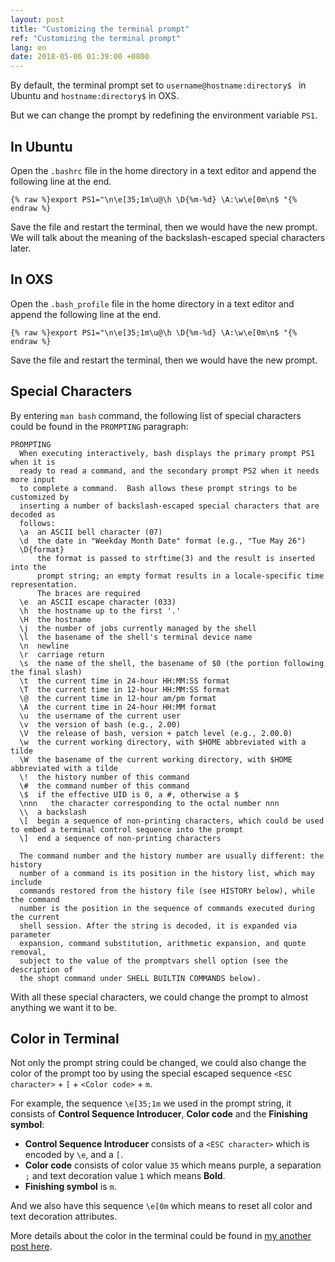 ```yaml
---
layout: post
title: "Customizing the terminal prompt"
ref: "Customizing the terminal prompt"
lang: en
date: 2018-05-06 01:39:00 +0800
---
```


By default, the terminal prompt set to ```username@hostname:directory$ ``` in
Ubuntu and ```hostname:directory$``` in OXS.

But we can change the prompt by redefining the environment variable ```PS1```.

## In Ubuntu
Open the ```.bashrc``` file in the home directory in a text editor and append
the following line at the end.
```
{% raw %}export PS1="\n\e[35;1m\u@\h \D{%m-%d} \A:\w\e[0m\n$ "{% endraw %}
```
Save the file and restart the terminal, then we would have the new prompt. We
will talk about the meaning of the backslash-escaped special characters later.

## In OXS
Open the ```.bash_profile``` file in the home directory in a text editor and
append the following line at the end.
```
{% raw %}export PS1="\n\e[35;1m\u@\h \D{%m-%d} \A:\w\e[0m\n$ "{% endraw %}
```
Save the file and restart the terminal, then we would have the new prompt.

## Special Characters
By entering ```man bash``` command, the following list of special characters
could be found in the ```PROMPTING``` paragraph:
```
PROMPTING
  When executing interactively, bash displays the primary prompt PS1 when it is
  ready to read a command, and the secondary prompt PS2 when it needs more input
  to complete a command.  Bash allows these prompt strings to be customized by
  inserting a number of backslash-escaped special characters that are decoded as
  follows:
  \a  an ASCII bell character (07)
  \d  the date in "Weekday Month Date" format (e.g., "Tue May 26")
  \D{format}
      the format is passed to strftime(3) and the result is inserted into the
      prompt string; an empty format results in a locale-specific time representation.
      The braces are required
  \e  an ASCII escape character (033)
  \h  the hostname up to the first '.'
  \H  the hostname
  \j  the number of jobs currently managed by the shell
  \l  the basename of the shell's terminal device name
  \n  newline
  \r  carriage return
  \s  the name of the shell, the basename of $0 (the portion following the final slash)
  \t  the current time in 24-hour HH:MM:SS format
  \T  the current time in 12-hour HH:MM:SS format
  \@  the current time in 12-hour am/pm format
  \A  the current time in 24-hour HH:MM format
  \u  the username of the current user
  \v  the version of bash (e.g., 2.00)
  \V  the release of bash, version + patch level (e.g., 2.00.0)
  \w  the current working directory, with $HOME abbreviated with a tilde
  \W  the basename of the current working directory, with $HOME abbreviated with a tilde
  \!  the history number of this command
  \#  the command number of this command
  \$  if the effective UID is 0, a #, otherwise a $
  \nnn   the character corresponding to the octal number nnn
  \\  a backslash
  \[  begin a sequence of non-printing characters, which could be used to embed a terminal control sequence into the prompt
  \]  end a sequence of non-printing characters

  The command number and the history number are usually different: the history
  number of a command is its position in the history list, which may include
  commands restored from the history file (see HISTORY below), while the command
  number is the position in the sequence of commands executed during the current
  shell session. After the string is decoded, it is expanded via parameter
  expansion, command substitution, arithmetic expansion, and quote removal,
  subject to the value of the promptvars shell option (see the description of
  the shopt command under SHELL BUILTIN COMMANDS below).
```
With all these special characters, we could change the prompt to almost anything
we want it to be.

## Color in Terminal
Not only the prompt string could be changed,
we could also change the color of the prompt too by using the special escaped
sequence ```<ESC character>``` + ```[``` + ```<Color code>``` + ```m```.

For example, the sequence ```\e[35;1m``` we used in the prompt string, it consists
of **Control Sequence Introducer**, **Color code** and the **Finishing symbol**:
* **Control Sequence Introducer** consists of a ```<ESC character>``` which is encoded
by ```\e```, and a ```[```.
* **Color code** consists of color value ```35``` which means purple, a separation ```;```
and text decoration value ```1``` which means **Bold**.
* **Finishing symbol** is ```m```.

And we also have this sequence ```\e[0m``` which means to reset all color
and text decoration attributes.

More details about the color in the terminal could be found in
[my another post here](/2018/05/07/ANSI-escape-code-color-in-the-terminal.html).
